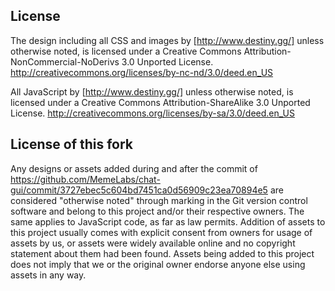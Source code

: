 ## License

The design including all CSS and images by [http://www.destiny.gg/] unless otherwise noted, is licensed under a Creative Commons Attribution-NonCommercial-NoDerivs 3.0 Unported License.
http://creativecommons.org/licenses/by-nc-nd/3.0/deed.en_US

All JavaScript by [http://www.destiny.gg/] unless otherwise noted, is licensed under a Creative Commons Attribution-ShareAlike 3.0 Unported License.
http://creativecommons.org/licenses/by-sa/3.0/deed.en_US

## License of this fork

Any designs or assets added during and after the commit of https://github.com/MemeLabs/chat-gui/commit/3727ebec5c604bd7451ca0d56909c23ea70894e5 are considered "otherwise noted" through marking in the Git version control software and belong to this project and/or their respective owners. The same applies to JavaScript code, as far as law permits. Addition of assets to this project usually comes with explicit consent from owners for usage of assets by us, or assets were widely available online and no copyright statement about them had been found. Assets being added to this project does not imply that we or the original owner endorse anyone else using assets in any way.
